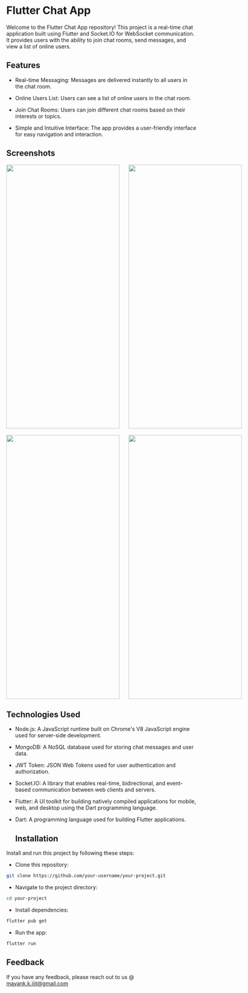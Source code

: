 # Flutter Chat App

Welcome to the Flutter Chat App repository! This project is a real-time chat application built using Flutter and Socket.IO for WebSocket communication. It provides users with the ability to join chat rooms, send messages, and view a list of online users.


## Features

- Real-time Messaging: Messages are delivered instantly to all users in the chat room.
  
- Online Users List: Users can see a list of online users in the chat room.
  
- Join Chat Rooms: Users can join different chat rooms based on their interests or topics.
  
- Simple and Intuitive Interface: The app provides a user-friendly interface for easy navigation and interaction.
  

## Screenshots

<div style="display: flex; flex-direction: row;">
<img src = "https://github.com/Mayank-kr-sh/Flutter_Chat_App/assets/107645749/7d014a42-d385-4462-9a92-6136c99eda7b" width="300" height="700">
&nbsp;&nbsp;&nbsp;&nbsp;&nbsp;&nbsp;
<img src = "https://github.com/Mayank-kr-sh/Flutter_Chat_App/assets/107645749/269e7a38-42c0-4dba-a331-a4123714355b" width="300" height="700">
&nbsp;&nbsp;&nbsp;&nbsp;&nbsp;&nbsp;
</div>
&nbsp;&nbsp;&nbsp;&nbsp;&nbsp;&nbsp;
<div style="display: flex; flex-direction: row;">
<img src = "https://github.com/Mayank-kr-sh/Flutter_Chat_App/assets/107645749/41921414-d322-4912-9274-84055c793fa2" width="300" height="700">
&nbsp;&nbsp;&nbsp;&nbsp;&nbsp;&nbsp;
<img src = "https://github.com/Mayank-kr-sh/Flutter_Chat_App/assets/107645749/5ef8eb07-4741-412b-baf5-3b8080a74e29" width="300" height="700">
&nbsp;&nbsp;&nbsp;&nbsp;&nbsp;&nbsp;
</div>

## Technologies Used

- Node.js: A JavaScript runtime built on Chrome's V8 JavaScript engine used for server-side development.
  
- MongoDB: A NoSQL database used for storing chat messages and user data.
  
- JWT Token: JSON Web Tokens used for user authentication and authorization.
  
- Socket.IO: A library that enables real-time, bidirectional, and event-based communication between web clients and servers.
  
- Flutter: A UI toolkit for building natively compiled applications for mobile, web, and desktop using the Dart programming language.
  
- Dart: A programming language used for building Flutter applications.


  ## Installation

Install and run this project by following these steps:

- Clone this repository:

```bash
git clone https://github.com/your-username/your-project.git
```

- Navigate to the project directory:

```bash
cd your-project
```

- Install dependencies:

```bash
flutter pub get
```

- Run the app:

```bash
flutter run
```


## Feedback

If you have any feedback, please reach out to us @ mayank.k.iiit@gmail.com
